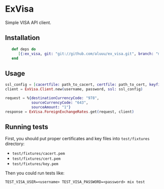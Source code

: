 # ExVisa

Simple VISA API client.

## Installation

```elixir
   def deps do
      [{:ex_visa, git: "git://github.com/aluuu/ex_visa.git", branch: "master"}]
   end
```

## Usage

```elixir
ssl_config = [cacertfile: path_to_cacert, certfile: path_to_cert, keyfile: path_to_key]
client = ExVisa.Client.new(username, password, ssl: ssl_config)

request = %{destinationCurrencyCode: "978",
            sourceCurrencyCode: "643",
            sourceAmount: "1"}
response = ExVisa.ForeignExchangeRates.get(request, client)
```

## Running tests

First, you should put proper certificates and key files into `test/fixtures` directory:

* `test/fixtures/cacert.pem`
* `test/fixtures/cert.pem`
* `test/fixtures/key.pem`

Then you could run tests like:

    TEST_VISA_USER=<username> TEST_VISA_PASSWORD=<password> mix test
